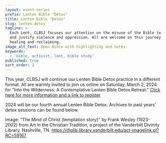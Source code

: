 ```yaml
---
layout: event-series
prefix: Lenten Bible "Detox"
title: Lenten Bible "Detox"
slug: lenten-detox
tagline: >-
  Each Lent, CLBSJ focuses our attention on the misuse of the Bible to promote
  and justify violence and oppression. All are welcome on this journey of
  healing and reclaiming.
image_alt_text: Open Bible with highlighting and notes.
keywords:
  - 'bible, activist, lent, bible study'
published: true
sort_order: 2
---
```

This year, CLBSJ will continue our Lenten Bible Detox practice in a different format. All are warmly invited to join us online on Saturday, March 2, 2024 for "Into the Wilderness: A Contemplative Lenten Bible Detox Retreat." [Click here for more information and a link to register](https://clbsj.org/events/2024/03/02/into-the-wilderness-a-contemplative-retreat/)

2024 will be our fourth annual Lenten Bible Detox. Archives to past years' detox sessions can be found below.

Image: “The Mind of Christ (temptation story)” by Frank Wesley (1923-2002) from Art in the Christian Tradition, a project of the Vanderbilt Divinity Library, Nashville, TN. https://diglib.library.vanderbilt.edu/act-imagelink.pl?RC=59167
